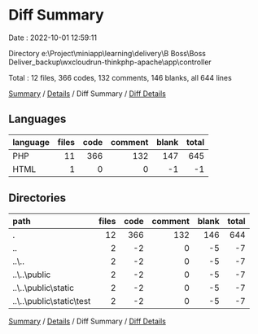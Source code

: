 # Diff Summary

Date : 2022-10-01 12:59:11

Directory e:\\Project\\miniapp\\learning\\delivery\\B Boss\\Boss Deliver_backup\\wxcloudrun-thinkphp-apache\\app\\controller

Total : 12 files,  366 codes, 132 comments, 146 blanks, all 644 lines

[Summary](results.md) / [Details](details.md) / Diff Summary / [Diff Details](diff-details.md)

## Languages
| language | files | code | comment | blank | total |
| :--- | ---: | ---: | ---: | ---: | ---: |
| PHP | 11 | 366 | 132 | 147 | 645 |
| HTML | 1 | 0 | 0 | -1 | -1 |

## Directories
| path | files | code | comment | blank | total |
| :--- | ---: | ---: | ---: | ---: | ---: |
| . | 12 | 366 | 132 | 146 | 644 |
| .. | 2 | -2 | 0 | -5 | -7 |
| ..\\.. | 2 | -2 | 0 | -5 | -7 |
| ..\\..\\public | 2 | -2 | 0 | -5 | -7 |
| ..\\..\\public\\static | 2 | -2 | 0 | -5 | -7 |
| ..\\..\\public\\static\\test | 2 | -2 | 0 | -5 | -7 |

[Summary](results.md) / [Details](details.md) / Diff Summary / [Diff Details](diff-details.md)